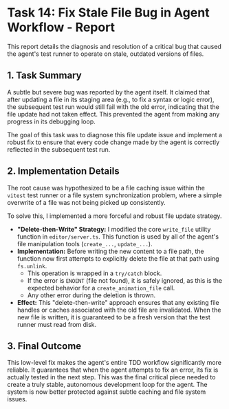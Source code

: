 # Task 14: Fix Stale File Bug in Agent Workflow - Report

This report details the diagnosis and resolution of a critical bug that caused the agent's test runner to operate on stale, outdated versions of files.

## 1. Task Summary

A subtle but severe bug was reported by the agent itself. It claimed that after updating a file in its staging area (e.g., to fix a syntax or logic error), the subsequent test run would still fail with the old error, indicating that the file update had not taken effect. This prevented the agent from making any progress in its debugging loop.

The goal of this task was to diagnose this file update issue and implement a robust fix to ensure that every code change made by the agent is correctly reflected in the subsequent test run.

## 2. Implementation Details

The root cause was hypothesized to be a file caching issue within the `vitest` test runner or a file system synchronization problem, where a simple overwrite of a file was not being picked up consistently.

To solve this, I implemented a more forceful and robust file update strategy.

*   **"Delete-then-Write" Strategy:** I modified the core `write_file` utility function in `editor/server.ts`. This function is used by all of the agent's file manipulation tools (`create_...`, `update_...`).
*   **Implementation:** Before writing the new content to a file path, the function now first attempts to explicitly delete the file at that path using `fs.unlink`.
    *   This operation is wrapped in a `try/catch` block.
    *   If the error is `ENOENT` (file not found), it is safely ignored, as this is the expected behavior for a `create_animation_file` call.
    *   Any other error during the deletion is thrown.
*   **Effect:** This "delete-then-write" approach ensures that any existing file handles or caches associated with the old file are invalidated. When the new file is written, it is guaranteed to be a fresh version that the test runner must read from disk.

## 3. Final Outcome

This low-level fix makes the agent's entire TDD workflow significantly more reliable. It guarantees that when the agent attempts to fix an error, its fix is actually tested in the next step. This was the final critical piece needed to create a truly stable, autonomous development loop for the agent. The system is now better protected against subtle caching and file system issues.
